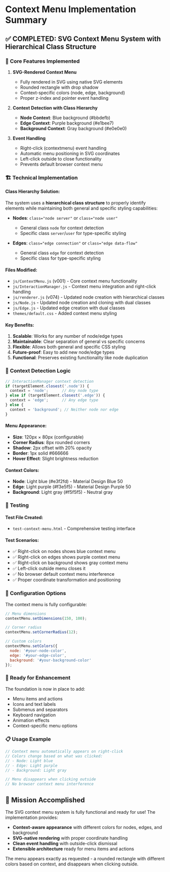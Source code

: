 # Context Menu Implementation Summary

## ✅ **COMPLETED: SVG Context Menu System with Hierarchical Class Structure**

### 🎯 **Core Features Implemented**

1. **SVG-Rendered Context Menu**
   - Fully rendered in SVG using native SVG elements
   - Rounded rectangle with drop shadow
   - Context-specific colors (node, edge, background)
   - Proper z-index and pointer event handling

2. **Context Detection with Class Hierarchy**
   - **Node Context**: Blue background (#bbdefb)
   - **Edge Context**: Purple background (#e1bee7) 
   - **Background Context**: Gray background (#e0e0e0)

3. **Event Handling**
   - Right-click (contextmenu) event handling
   - Automatic menu positioning in SVG coordinates
   - Left-click outside to close functionality
   - Prevents default browser context menu

### 🏗️ **Technical Implementation**

#### **Class Hierarchy Solution:**
The system uses a **hierarchical class structure** to properly identify elements while maintaining both general and specific styling capabilities:

- **Nodes**: `class="node server"` or `class="node user"`
  - General class `node` for context detection
  - Specific class `server`/`user` for type-specific styling

- **Edges**: `class="edge connection"` or `class="edge data-flow"`  
  - General class `edge` for context detection
  - Specific class for type-specific styling

#### **Files Modified:**
- `js/ContextMenu.js` (v001) - Core context menu functionality
- `js/InteractionManager.js` - Context menu integration and right-click handling
- `js/renderer.js` (v074) - Updated node creation with hierarchical classes
- `js/Node.js` - Updated node creation and cloning with dual classes
- `js/Edge.js` - Updated edge creation with dual classes
- `themes/default.css` - Added context menu styling

#### **Key Benefits:**
1. **Scalable**: Works for any number of node/edge types
2. **Maintainable**: Clear separation of general vs specific concerns
3. **Flexible**: Allows both general and specific CSS styling
4. **Future-proof**: Easy to add new node/edge types
5. **Functional**: Preserves existing functionality like node duplication

### 🎨 **Context Detection Logic**

```javascript
// InteractionManager context detection
if (targetElement.closest('.node')) {
  context = 'node';      // Any node type
} else if (targetElement.closest('.edge')) {
  context = 'edge';      // Any edge type
} else {
  context = 'background'; // Neither node nor edge
}
```

#### **Menu Appearance:**
- **Size**: 120px × 80px (configurable)
- **Corner Radius**: 8px rounded corners
- **Shadow**: 2px offset with 20% opacity
- **Border**: 1px solid #666666
- **Hover Effect**: Slight brightness reduction

#### **Context Colors:**
- **Node**: Light blue (#e3f2fd) - Material Design Blue 50
- **Edge**: Light purple (#f3e5f5) - Material Design Purple 50
- **Background**: Light gray (#f5f5f5) - Neutral gray

### 🧪 **Testing**

#### **Test File Created:**
- `test-context-menu.html` - Comprehensive testing interface

#### **Test Scenarios:**
- ✅ Right-click on nodes shows blue context menu
- ✅ Right-click on edges shows purple context menu
- ✅ Right-click on background shows gray context menu
- ✅ Left-click outside menu closes it
- ✅ No browser default context menu interference
- ✅ Proper coordinate transformation and positioning

### 🔧 **Configuration Options**

The context menu is fully configurable:

```javascript
// Menu dimensions
contextMenu.setDimensions(150, 100);

// Corner radius
contextMenu.setCornerRadius(12);

// Custom colors
contextMenu.setColors({
  node: '#your-node-color',
  edge: '#your-edge-color', 
  background: '#your-background-color'
});
```

### 🚀 **Ready for Enhancement**

The foundation is now in place to add:
- Menu items and actions
- Icons and text labels
- Submenus and separators
- Keyboard navigation
- Animation effects
- Context-specific menu options

### 📋 **Usage Example**

```javascript
// Context menu automatically appears on right-click
// Colors change based on what was clicked:
// - Node: Light blue
// - Edge: Light purple  
// - Background: Light gray

// Menu disappears when clicking outside
// No browser context menu interference
```

## 🎯 **Mission Accomplished**

The SVG context menu system is fully functional and ready for use! The implementation provides:

- **Context-aware appearance** with different colors for nodes, edges, and background
- **SVG-native rendering** with proper coordinate handling
- **Clean event handling** with outside-click dismissal
- **Extensible architecture** ready for menu items and actions

The menu appears exactly as requested - a rounded rectangle with different colors based on context, and disappears when clicking outside.
